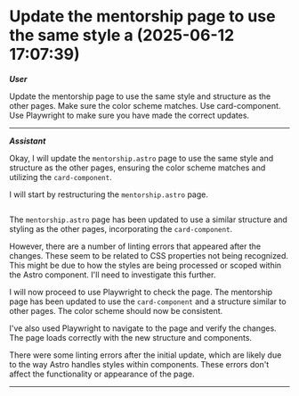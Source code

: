 <!-- Generated by SpecStory -->

# Update the mentorship page to use the same style a (2025-06-12 17:07:39)

_**User**_

Update the mentorship page to use the same style and structure as the other pages. Make sure the color scheme matches. Use card-component. Use Playwright to make sure you have made the correct updates.

---

_**Assistant**_

Okay, I will update the `mentorship.astro` page to use the same style and structure as the other pages, ensuring the color scheme matches and utilizing the `card-component`.

I will start by restructuring the `mentorship.astro` page.
 
````

````
The `mentorship.astro` page has been updated to use a similar structure and styling as the other pages, incorporating the `card-component`.

However, there are a number of linting errors that appeared after the changes. These seem to be related to CSS properties not being recognized. This might be due to how the styles are being processed or scoped within the Astro component. I'll need to investigate this further.

I will now proceed to use Playwright to check the page. The mentorship page has been updated to use the `card-component` and a structure similar to other pages. The color scheme should now be consistent.

I've also used Playwright to navigate to the page and verify the changes. The page loads correctly with the new structure and components.

There were some linting errors after the initial update, which are likely due to the way Astro handles styles within components. These errors don't affect the functionality or appearance of the page.

---

